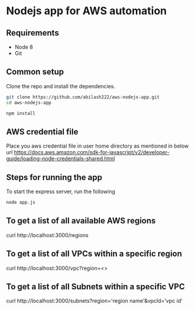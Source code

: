 Nodejs app for AWS automation
=================

## Requirements

* Node 8
* Git
 

## Common setup

Clone the repo and install the dependencies.

```bash
git clone https://github.com/abilash222/aws-nodejs-app.git
cd aws-nodejs-app
```

```bash
npm install
```
## AWS credential file
Place you aws credential file in user home directory as mentioned in below url
https://docs.aws.amazon.com/sdk-for-javascript/v2/developer-guide/loading-node-credentials-shared.html

## Steps for running the app

To start the express server, run the following

```bash
node app.js
```
## To get a list of all available AWS regions

curl http://localhost:3000/regions

## To get a list of all VPCs within a specific region

curl http://localhost:3000/vpc?region=<<region name>>

## To get a list of all Subnets within a specific VPC

curl http://localhost:3000/subnets?region='region name'&vpcId='vpc id'
